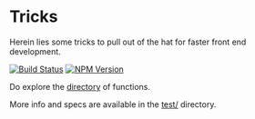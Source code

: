 # Tricks

Herein lies some tricks to pull out of the hat for faster front end development.

[![Build Status][travis-image]][travis-url]
[![NPM Version][npm-image]][npm-url]

Do explore the [directory](https://github.com/MrSwitch/tricks) of functions.

More info and specs are available in the [test/](https://github.com/MrSwitch/tricks/test) directory.


[travis-image]: https://img.shields.io/travis/MrSwitch/tricks.svg?style=flat
[travis-url]: https://travis-ci.org/MrSwitch/tricks
[npm-image]: https://img.shields.io/npm/v/tricks.svg?style=flat&branch=master
[npm-url]: https://npmjs.org/package/tricks
